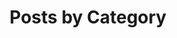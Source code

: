 ---
title: "Posts by Category"
layout: categories
permalink: /category/
author_profile: true
toc: true
toc_label: "My Table of Contents"
toc_icon: "cog"
---